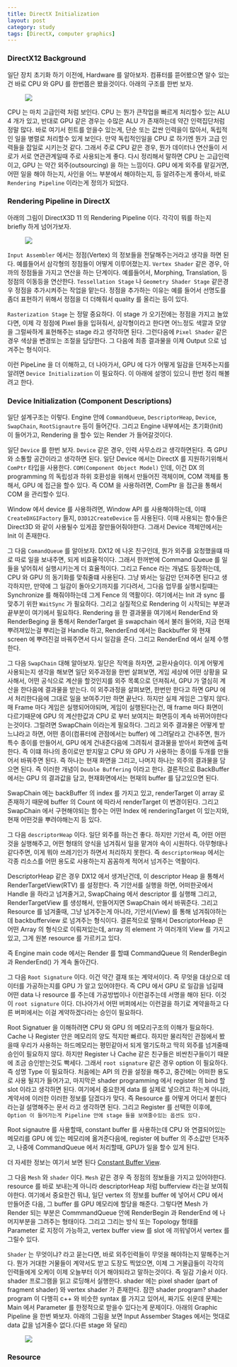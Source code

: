 ```yaml
---
title: DirectX Initialization
layout: post
category: study
tags: [DirectX, computer graphics]
---
```


### DirectX12 Background

일단 장치 초기화 하기 이전에, Hardware 를 알아보자. 컴퓨터를 뜯어봤으면 알수 있는건 바로 CPU 와 GPU 를 한번쯤은 봤을것이다. 아래의 구조를 한번 보자.

<figure>
  <img src = "../../../assets/img/study/cpu_gpu.png">
</figure>

CPU 는 마치 고급인력 처럼 보인다. CPU 는 뭔가 큰작업을 빠르게 처리할수 있는 ALU 4 개가 있고, 반대로 GPU 같은 경우는 수많은 ALU 가 존재하는데 약간 인력집단처럼 정말 많다. 바로 여기서 힌트를 얻을수 있는게, 단순 또는 값싼 인력을이 많아서, 독립적인 일을 병렬로 처리할수 있게 보인다. 만약 독립적인일을 CPU 로 하기엔 뭔가 고급 인력들을 잡일로 시키는것 같다. 그래서 주로 CPU 같은 경우, 뭔가 데이터나 연산들이 서로가 서로 연관관계일때 주로 사용되는게 좋다. 다시 정리해서 말하면 CPU 는 고급인력이고, GPU 는 약간 외주(outsourcing) 을 하는 느낌이다. GPU 에게 외주를 맡길거면, 어떤 일을 해야 하는지, 사인을 어느 부분에서 해야하는지, 등 알려주는게 좋아서, 바로 `Rendering Pipeline` 이라는게 정의가 되었다.

### Rendering Pipeline in DirectX

아래의 그림이 DirectX3D 11 의 Rendering Pipeline 이다. 각각이 뭐를 하는지 briefly 하게 넘어가보자.

<figure>
  <img src = "../../../assets/img/study/directx11_rendering_pipeline.png">
</figure>

``Input Assembler`` 에서는 정점(Vertex) 의 정보들을 전달해주는거라고 생각을 하면 된다. 예를들어서 삼각형의 정점들이 어떻게 이루어졌는지. ``Vertex Shader`` 같은 경우, 아까의 정점들을 가지고 연산을 하는 단계이다. 예를들어서, Morphing, Translation, 등 정점의 이동등을 연산한다. ``Tessellation Stage`` 나 ``Geometry Shader Stage`` 같은경우 정점을 추가시켜주는 작업을 맡는다. 정점을 추가하는 이유는 예를 들어서 선명도를 좀더 표현하기 위해서 정점을 더 더해줘서 quality 를 올리는 등이 있다.

``Rasterization Stage`` 는 정말 중요하다. 이 stage 가 오기전에는 정점을 가지고 놀았다면, 이제 각 정점에 Pixel 들을 입혀줘서, 삼각형이라고 한다면 어느정도 색깔과 모양을 그럴싸하게 표현해주는 stage 라고 생각하면 된다. 그런다음에 ``Pixel Shader`` 같은 경우 색상을 변경또는 조절을 담당한다. 그 다음에 최종 결과물을 이제 Output 으로 넘겨주는 형식이다.

이런 PipeLine 을 더 이해하고, 더 나아가서, GPU 에 다가 어떻게 일감을 던져주는지를 알려면 `Device Initialization` 이 필요하다. 이 아래에 설명이 있으니 한번 정리 해볼려고 한다.

### Device Initialization (Component Descriptions)

일단 설계구조는 이렇다. Engine 안에 `CommandQueue`, `DescriptorHeap`, `Device`, `SwapChain`, `RootSignautre` 등이 들어간다. 그리고 Engine 내부에서는 초기화(Init) 이 들어가고, Rendering 을 할수 있는 Render 가 들어갈것이다.

일단 `Device` 를 한번 보자.
`Device` 같은 경우, 인력 사무소라고 생각하면된다. 즉 GPU 와 소통할 공간이라고 생각하면 된다. 일단 Device 에서는 DirectX 를 지원하기위해서 `ComPtr` 타입을 사용한다. `COM(Component Object Model)` 인데, 이건 DX 의 programming 의 독립성과 하위 호환성을 위해서 만들어진 객체이며, COM 객체를 통해서, GPU 에 접근을 할수 있다. 즉 COM 을 사용하려면, ComPtr 을 접근을 통해서 COM 을 관리할수 있다.

Window 에서 device 를 사용하려면, Window API 를 사용해야하는데, 이때 `CreateDXGIFactory` 들지, `D3D12CreateDevice` 등 사용된다. 이때 사용되는 함수들은 Direct3D 와 같이 사용될수 있게끔 잘만들어줘야한다. 그래서 Device 객체안에서는 Init 이 존재한다.

그 다음 `ComandQueue` 를 알아보자.
DX12 에 나온 친구인데, 뭔가 외주를 요청했을떄 따로 따로 일을 보내주면, 되게 비효율적이다. 그래서 한꺼번에 Command Queue 를 일들을 넣어줘서 실행시키는게 더 효율적이다. 그리고 Fence 라는 개념도 등장하는데, CPU 와 GPU 의 동기화를 맞춰줄떄 사용된다. 그냥 봐서는 일감만 던져주면 된다고 생각하지만, 만약에 그 일감이 돌아오기까지를 기다려서, 그다음 업무를 실행시킬떄는 Synchronize 를 해줘야하는데 그게 Fence 의 역활이다. 여기에서는 Init 과 sync 를 맞추기 위한 `WaitSync` 가 필요하다. 그리고 실질적으로 Rendering 이 시작되는 부분과 끝부분이 여기에서 필요하다. Rendering 을 한 결과물을 여기에서 RenderEnd 와 RenderBeging 을 통해서 RenderTarget 을 swapchain 에서 불러 들어와, 지금 현재 뿌려져있는걸 뿌리는걸 Handle 하고, RenderEnd 에서는 Backbuffer 와 현재 screen 에 뿌려진걸 바꿔주면서 다시 일감을 준다. 그리고 RenderEnd 에서 실제 수행한다. 

그 다음 `SwapChain` 대해 알아보자.
일단은 직역을 하자면, 교환사슬이다. 이게 어떻게 사용되는지 생각을 해보면 일단 외주과정을 한번 살펴보면, 게임 세상에 어떤 상황을 묘사해서, 어떤 공식으로 계산을 할것인지를 외주 목록으로 던져줘서, GPU 가 열심히 계산을 한다음에 결과물을 받는다. 이 외주과정을 살펴보면, 한번만 한다고 하면 GPU 에서 처리한다음에 그대로 일을 보여주기만 하면 끝난다. 하지만 실제 게임은 그렇지 않다. 매 Frame 마다 게임은 실행되어야되며, 게임이 실행된다는건, 매 frame 마다 화면이 다르기때문에 GPU 의 계산한값과 CPU 로 부터 보여지는 화면등이 계속 바뀌어야한다는것이다. 그럴려면 SwapChain 이라는게 필요하다. 그리고 외주 결과물은 어떻게 받느냐라고 하면, 어떤 종이(컴퓨터에 관점에서는 buffer) 에 그려달라고 건내주면, 뭔가 특수 종이를 만들어서, GPU 에게 건내준다음에 그려줘서 결과물을 받아서 화면에 출력한다. 즉 이떄 하나의 종이로만 받지말고 CPU 와 GPU 가 사용하는 종이를 두개를 만들어서 바꿔주면 된다. 즉 하나는 현재 화면을 그리고, 나머지 하나는 외주의 결과물을 담으면 된다. 즉 이러한 개념이 `Double Buffering` 이라고 한다. 결론적으로 BackBuffer 에서는 GPU 의 결과값을 담고, 현재화면에서는 현재의 buffer 를 담고있으면 된다.

SwapChain 에는 backBuffer 의 index 를 가지고 있고, renderTarget 이 array 로 존재하기 때문에 buffer 의 Count 에 따라서 renderTarget 이 변경이된다. 그리고 SwapChain 에서 구현해야되는 함수는 어떤 Index 에 renderingTarget 이 있는지와, 현재 어떤것을 뿌려야해는지 등 있다.

그 다음 `descriptorHeap` 이다.
일단 외주를 하는건 좋다. 하지만 기안서 즉, 어떤 어떤것을 실행해주고, 어떤 형태의 양식을 넘겨줘서 일을 맡겨야 속이 시원하다. 아무형태나 같다주면, 이게 뭐야 쓰레기인가 하면서 처리하지 못한다. 즉 `descriptorHeap` 에서는 각종 리소스를 어떤 용도로 사용하는지 꼼꼼하게 적어서 넘겨주는 역활이다.

DescriptorHeap 같은 경우 DX12 에서 생겨난건데, 이 descriptor Heap 을 통해서 RenderTargetView(RTV) 를 설정한다. 즉 기안서를 실행을 하면, 어떠한곳에서 Handle 을 하라고 넘겨줄거고, SwapChaing 에서 descriptor 를 실행해 그리고, RenderTargetView 를 생성해서, 만들어지면 SwapChain 에서 바꿔준다. 그리고 Resource 를 넘겨줄때, 그냥 넘겨주는게 아니라, 기안서(View) 를 통해 넘겨줘야하는데 backbufferview 로 넘겨주는 형식이다. 결론적으로 말해서 DescriptorHeap 은 어떤 Array 의 형식으로 이뤄져있는데, array 의 element 가 여러개의 View 를 가지고 있고, 그게 원본 resource 를 가르키고 있다.

즉 Engine main code 에서는 Render 를 할떄 CommandQueue 의 RenderBegin 과 RenderEnd() 가 계속 돌아간다.

그 다음 `Root Signature` 이다.
이건 약간 결재 또는 계약서이다. 즉 무엇을 대상으로 데이터를 가공하는지를 GPU 가 알고 있어야한다. 즉 CPU 에서 GPU 로 일감을 넘길때 어떤 data 나 resource 를 주는데 가공방법이나 이런걸주는데 서명을 해야 된다. 이것이 `root signature` 이다. 더나아가서 어떤 버퍼에서는 이런걸을 하기로 계약을하고 다른 버퍼에서는 이걸 계약하겠다라는 승인이 필요하다.

Root Signatuer 을 이해하려면 CPU 와 GPU 의 메모리구조의 이해가 필요하다. Cache 나 Register 안은 메모리의 양도 적지만 빠르다. 하지만 물리적인 관점에서 봤을때 우리가 사용하는 하드메모리는 평민같아서 되게 멀기도하고 딱히 외주를 넘겨줄때 승인이 필요하지 않다. 하지만 Register 나 Cache 같은 친구들은 비싼친구들이기 때문에 조금 승인받는것도 빡세다. 그래서 `root signature` 같은 경우 option 이 필요하다. 즉 성명 Type 이 필요하다. 처음에는 API 의 칸을 설정을 해주고, 중간에는 어떠한 용도로 사용 될지가 들어가고, 마지막은 shader programming 에서 register 의 bind 할 slot 이라고 생각하면 된다. 여기에서 중요한게 data 를 실제로 넣으려고 하는게 아니라, 계약서에 이러한 이러한 정보를 담겠다가 맞다. 즉 Resource 를 어떻게 어디서 붙힌다라는걸 설명해주는 문서 라고 생각하면 된다. 그리고 Register 를 선택한 이후에, `Option 이 들어가는게 Pipeline 안에 stage 들을 보여줄수있는 옵션도 있다.` 

Root signautre 를 사용할때, constant buffer 를 사용하는데 CPU 와 연결되어있는 메모리를 GPU 에 있는 메모리에 옮겨준다음에, register 에 buffer 의 주소값만 던져주고, 나중에 CommandQueue 에서 처리할때, GPU가 일을 할수 있게 된다.

 더 자세한 정보는 여기서 보면 된다 [Constant Buffer View](https://learn.microsoft.com/en-us/windows/win32/direct3d12/example-root-signatures).

그 다음 `Mesh` 와 `shader` 이다.
`Mesh` 같은 경우 즉 정점의 정보들을 가지고 있어야한다. resource 를 바로 보내는게 아니라 descriptorHeap 처럼 bufferview 라는걸 보여줘야한다. 여기에서 중요한건 뭐냐, 일단 vertex 의 정보를 buffer 에 넣어서 CPU 에서 만들어준 다음, 그 buffer 를 GPU 메모리에 할당을 해준다. 그렇다면 Mesh 가 Render 되는 부분은 CommmandQueue 안에 RenderBegin 과 RenderEnd 에 나머지부분을 그려주는 형태이다. 그리고 그리는 방식 또는 Topology 형태를 Parameter 로 지정이 가능하고, vertex buffer view 를 slot 에 끼워넣어서 vertex 를 그릴수 있다.

`Shader` 는 무엇이냐? 라고 묻는다면, 바로 외주인력들이 무엇을 해야하는지 말해주는거다. 뭔가 거대한 거물들이 계약서도 받고 도장도 찍었으면, 이제 그 거물급들이 각각의 인력들에게 오케이 이제 오늘부터 이거 해야되라고 말하는것이다. 즉 일감 기술서 이다. shader 프로그램을 읽고 로딩해서 실행한다. shader 에는 pixel shader (part of fragment shader) 와 vertex shader 가 존재한다.
잠깐 shader program? shader program 이 다행히 c++ 와 비슷한 syntax 를 가지고 있어서, 짜기도 쉬운데 문제는 Main 에서 Parameter 를 한정적으로 받을수 있다는게 문제이다.
아래의 Graphic Pipeline 을 한번 봐보자. 아래의 그림을 보면 Input Assember Stages 에서는 멋대로 data 값을 넘겨줄수 없다.(다른 stage 와 달리)

<figure>
  <img src = "../../../assets/img/study/DirectX12_PIPELINE.PNG">
</figure>

### Resource
 